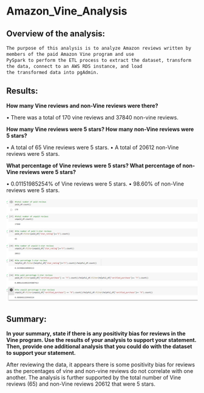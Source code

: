 # Amazon_Vine_Analysis

## Overview of the analysis: 

    The purpose of this analysis is to analyze Amazon reviews written by members of the paid Amazon Vine program and use 
    PySpark to perform the ETL process to extract the dataset, transform the data, connect to an AWS RDS instance, and load 
    the transformed data into pgAdmin.

## Results: 

__How many Vine reviews and non-Vine reviews were there?__

•	There was a total of 170 vine reviews and  37840 non-vine reviews. 

__How many Vine reviews were 5 stars? How many non-Vine reviews were 5 stars?__

•	A total of 65 Vine reviews were 5 stars.
•	A total of 20612 non-Vine reviews were 5 stars.

__What percentage of Vine reviews were 5 stars? What percentage of non-Vine reviews were 5 stars?__

•	0.01151985254% of Vine reviews were 5 stars. 
•	98.60% of non-Vine reviews were 5 stars.

![](Resources/vine_review.PNG)

## Summary: 

__In your summary, state if there is any positivity bias for reviews in the Vine program. Use the results of your analysis to support your statement. Then, provide one additional analysis that you could do with the dataset to support your statement.__

After reviewing the data, it appears there is some positivity bias for reviews as the percentages of vine and non-vine reviews do not correlate with one another. The analysis is further supported by the total number of Vine reviews (65) and non-Vine reviews 20612 that were 5 stars.

